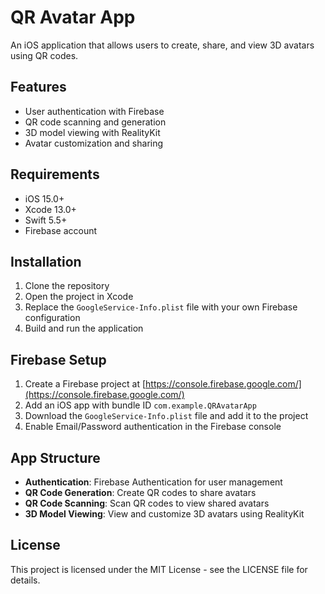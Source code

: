 # QR Avatar App

An iOS application that allows users to create, share, and view 3D avatars using QR codes.

## Features

- User authentication with Firebase
- QR code scanning and generation
- 3D model viewing with RealityKit
- Avatar customization and sharing

## Requirements

- iOS 15.0+
- Xcode 13.0+
- Swift 5.5+
- Firebase account

## Installation

1. Clone the repository
2. Open the project in Xcode
3. Replace the `GoogleService-Info.plist` file with your own Firebase configuration
4. Build and run the application

## Firebase Setup

1. Create a Firebase project at [https://console.firebase.google.com/](https://console.firebase.google.com/)
2. Add an iOS app with bundle ID `com.example.QRAvatarApp`
3. Download the `GoogleService-Info.plist` file and add it to the project
4. Enable Email/Password authentication in the Firebase console

## App Structure

- **Authentication**: Firebase Authentication for user management
- **QR Code Generation**: Create QR codes to share avatars
- **QR Code Scanning**: Scan QR codes to view shared avatars
- **3D Model Viewing**: View and customize 3D avatars using RealityKit

## License

This project is licensed under the MIT License - see the LICENSE file for details.